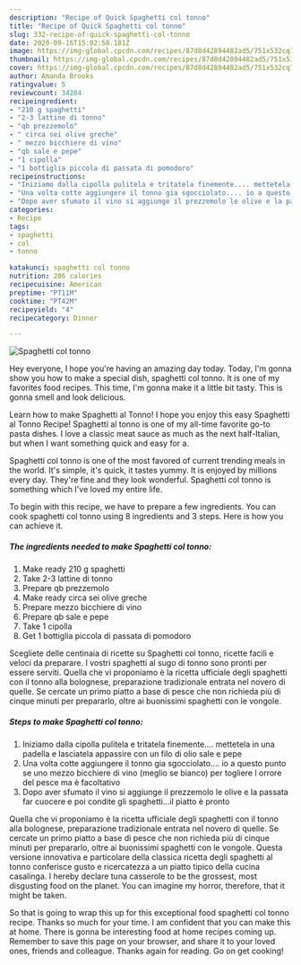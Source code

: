 ```yaml
---
description: "Recipe of Quick Spaghetti col tonno"
title: "Recipe of Quick Spaghetti col tonno"
slug: 332-recipe-of-quick-spaghetti-col-tonno
date: 2020-09-16T15:02:58.181Z
image: https://img-global.cpcdn.com/recipes/87d8d42894482ad5/751x532cq70/spaghetti-col-tonno-recipe-main-photo.jpg
thumbnail: https://img-global.cpcdn.com/recipes/87d8d42894482ad5/751x532cq70/spaghetti-col-tonno-recipe-main-photo.jpg
cover: https://img-global.cpcdn.com/recipes/87d8d42894482ad5/751x532cq70/spaghetti-col-tonno-recipe-main-photo.jpg
author: Amanda Brooks
ratingvalue: 5
reviewcount: 34204
recipeingredient:
- "210 g spaghetti"
- "2-3 lattine di tonno"
- "qb prezzemolo"
- " circa sei olive greche"
- " mezzo bicchiere di vino"
- "qb sale e pepe"
- "1 cipolla"
- "1 bottiglia piccola di passata di pomodoro"
recipeinstructions:
- "Iniziamo dalla cipolla pulitela e tritatela finemente.... mettetela in una padella e lasciatela appassire con un filo di olio sale e pepe"
- "Una volta cotte aggiungere il tonno gia sgocciolato.... io a questo punto se uno mezzo bicchiere di vino (meglio se bianco) per togliere l orrore del pesce ma è facoltativo"
- "Dopo aver sfumato il vino si aggiunge il prezzemolo le olive e la passata far cuocere e poi condite gli spaghetti...il piatto è pronto"
categories:
- Recipe
tags:
- spaghetti
- col
- tonno

katakunci: spaghetti col tonno 
nutrition: 286 calories
recipecuisine: American
preptime: "PT11M"
cooktime: "PT42M"
recipeyield: "4"
recipecategory: Dinner

---
```



![Spaghetti col tonno](https://img-global.cpcdn.com/recipes/87d8d42894482ad5/751x532cq70/spaghetti-col-tonno-recipe-main-photo.jpg)

Hey everyone, I hope you're having an amazing day today. Today, I'm gonna show you how to make a special dish, spaghetti col tonno. It is one of my favorites food recipes. This time, I'm gonna make it a little bit tasty. This is gonna smell and look delicious.

Learn how to make Spaghetti al Tonno! I hope you enjoy this easy Spaghetti al Tonno Recipe! Spaghetti al tonno is one of my all-time favorite go-to pasta dishes. I love a classic meat sauce as much as the next half-Italian, but when I want something quick and easy for a.

Spaghetti col tonno is one of the most favored of current trending meals in the world. It's simple, it's quick, it tastes yummy. It is enjoyed by millions every day. They're fine and they look wonderful. Spaghetti col tonno is something which I've loved my entire life.


To begin with this recipe, we have to prepare a few ingredients. You can cook spaghetti col tonno using 8 ingredients and 3 steps. Here is how you can achieve it.

<!--inarticleads1-->

##### The ingredients needed to make Spaghetti col tonno:

1. Make ready 210 g spaghetti
1. Take 2-3 lattine di tonno
1. Prepare qb prezzemolo
1. Make ready  circa sei olive greche
1. Prepare  mezzo bicchiere di vino
1. Prepare qb sale e pepe
1. Take 1 cipolla
1. Get 1 bottiglia piccola di passata di pomodoro


Scegliete delle centinaia di ricette su Spaghetti col tonno, ricette facili e veloci da preparare. I vostri spaghetti al sugo di tonno sono pronti per essere serviti. Quella che vi proponiamo è la ricetta ufficiale degli spaghetti con il tonno alla bolognese, preparazione tradizionale entrata nel novero di quelle. Se cercate un primo piatto a base di pesce che non richieda più di cinque minuti per prepararlo, oltre ai buonissimi spaghetti con le vongole. 

<!--inarticleads2-->

##### Steps to make Spaghetti col tonno:

1. Iniziamo dalla cipolla pulitela e tritatela finemente.... mettetela in una padella e lasciatela appassire con un filo di olio sale e pepe
1. Una volta cotte aggiungere il tonno gia sgocciolato.... io a questo punto se uno mezzo bicchiere di vino (meglio se bianco) per togliere l orrore del pesce ma è facoltativo
1. Dopo aver sfumato il vino si aggiunge il prezzemolo le olive e la passata far cuocere e poi condite gli spaghetti...il piatto è pronto


Quella che vi proponiamo è la ricetta ufficiale degli spaghetti con il tonno alla bolognese, preparazione tradizionale entrata nel novero di quelle. Se cercate un primo piatto a base di pesce che non richieda più di cinque minuti per prepararlo, oltre ai buonissimi spaghetti con le vongole. Questa versione innovativa e particolare della classica ricetta degli spaghetti al tonno conferisce gusto e ricercatezza a un piatto tipico della cucina casalinga. I hereby declare tuna casserole to be the grossest, most disgusting food on the planet. You can imagine my horror, therefore, that it might be taken. 

So that is going to wrap this up for this exceptional food spaghetti col tonno recipe. Thanks so much for your time. I am confident that you can make this at home. There is gonna be interesting food at home recipes coming up. Remember to save this page on your browser, and share it to your loved ones, friends and colleague. Thanks again for reading. Go on get cooking!
